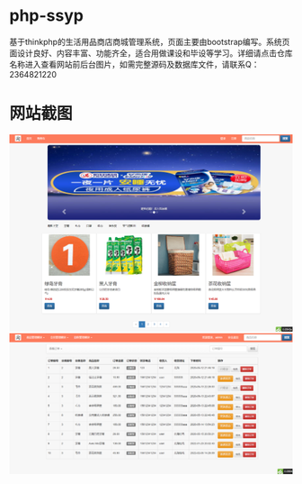 # php-ssyp
基于thinkphp的生活用品商店商城管理系统，页面主要由bootstrap编写。系统页面设计良好、内容丰富、功能齐全，适合用做课设和毕设等学习。详细请点击仓库名称进入查看网站前后台图片，如需完整源码及数据库文件，请联系Q：2364821220
# 网站截图
![image](https://github.com/hzl0898/php-ssyp/blob/main/前台首页.png)
![image](https://github.com/hzl0898/php-ssyp/blob/main/后台订单管理.png)

